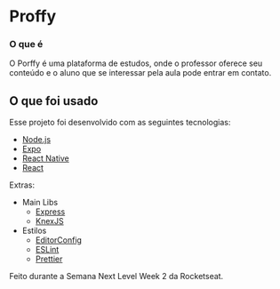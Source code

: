 # Proffy

### O que é

O Porffy é uma plataforma de estudos, onde o professor oferece seu conteúdo e o aluno que se interessar pela aula pode entrar em contato.

## O que foi usado
Esse projeto foi desenvolvido com as seguintes tecnologias:
- [Node.js](https://nodejs.org/en/)
- [Expo](https://expo.io/)
- [React Native](https://facebook.github.io/react-native/)
- [React](https://pt-br.reactjs.org/)

Extras:

- Main Libs
  - [Express](https://expressjs.com/pt-br/)
  - [KnexJS](http://knexjs.org/)
- Estilos
  - [EditorConfig](https://editorconfig.org/)
  - [ESLint](https://eslint.org/)
  - [Prettier](https://prettier.io/)


Feito durante a Semana Next Level Week 2 da Rocketseat.
